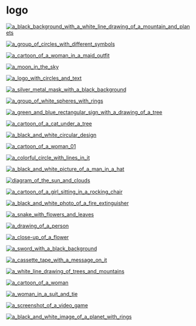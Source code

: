 # logo

<a href="a_black_background_with_a_white_line_drawing_of_a_mountain_and_planets.jpg"><img alt="a_black_background_with_a_white_line_drawing_of_a_mountain_and_planets" src="a_black_background_with_a_white_line_drawing_of_a_mountain_and_planets.jpg"></a>

<a href="a_group_of_circles_with_different_symbols.png"><img alt="a_group_of_circles_with_different_symbols" src="a_group_of_circles_with_different_symbols.png"></a>

<a href="a_cartoon_of_a_woman_in_a_maid_outfit.png"><img alt="a_cartoon_of_a_woman_in_a_maid_outfit" src="a_cartoon_of_a_woman_in_a_maid_outfit.png"></a>

<a href="a_moon_in_the_sky.png"><img alt="a_moon_in_the_sky" src="a_moon_in_the_sky.png"></a>

<a href="a_logo_with_circles_and_text.png"><img alt="a_logo_with_circles_and_text" src="a_logo_with_circles_and_text.png"></a>

<a href="a_silver_metal_mask_with_a_black_background.png"><img alt="a_silver_metal_mask_with_a_black_background" src="a_silver_metal_mask_with_a_black_background.png"></a>

<a href="a_group_of_white_spheres_with_rings.png"><img alt="a_group_of_white_spheres_with_rings" src="a_group_of_white_spheres_with_rings.png"></a>

<a href="a_green_and_blue_rectangular_sign_with_a_drawing_of_a_tree.png"><img alt="a_green_and_blue_rectangular_sign_with_a_drawing_of_a_tree" src="a_green_and_blue_rectangular_sign_with_a_drawing_of_a_tree.png"></a>

<a href="a_cartoon_of_a_cat_under_a_tree.png"><img alt="a_cartoon_of_a_cat_under_a_tree" src="a_cartoon_of_a_cat_under_a_tree.png"></a>

<a href="a_black_and_white_circular_design.png"><img alt="a_black_and_white_circular_design" src="a_black_and_white_circular_design.png"></a>

<a href="a_cartoon_of_a_woman_01.png"><img alt="a_cartoon_of_a_woman_01" src="a_cartoon_of_a_woman_01.png"></a>

<a href="a_colorful_circle_with_lines_in_it.jpg"><img alt="a_colorful_circle_with_lines_in_it" src="a_colorful_circle_with_lines_in_it.jpg"></a>

<a href="a_black_and_white_picture_of_a_man_in_a_hat.png"><img alt="a_black_and_white_picture_of_a_man_in_a_hat" src="a_black_and_white_picture_of_a_man_in_a_hat.png"></a>

<a href="diagram_of_the_sun_and_clouds.jpg"><img alt="diagram_of_the_sun_and_clouds" src="diagram_of_the_sun_and_clouds.jpg"></a>

<a href="a_cartoon_of_a_girl_sitting_in_a_rocking_chair.png"><img alt="a_cartoon_of_a_girl_sitting_in_a_rocking_chair" src="a_cartoon_of_a_girl_sitting_in_a_rocking_chair.png"></a>

<a href="a_black_and_white_photo_of_a_fire_extinguisher.jpg"><img alt="a_black_and_white_photo_of_a_fire_extinguisher" src="a_black_and_white_photo_of_a_fire_extinguisher.jpg"></a>

<a href="a_snake_with_flowers_and_leaves.jpg"><img alt="a_snake_with_flowers_and_leaves" src="a_snake_with_flowers_and_leaves.jpg"></a>

<a href="a_drawing_of_a_person.png"><img alt="a_drawing_of_a_person" src="a_drawing_of_a_person.png"></a>

<a href="a_close-up_of_a_flower.jpg"><img alt="a_close-up_of_a_flower" src="a_close-up_of_a_flower.jpg"></a>

<a href="a_sword_with_a_black_background.jpg"><img alt="a_sword_with_a_black_background" src="a_sword_with_a_black_background.jpg"></a>

<a href="a_cassette_tape_with_a_message_on_it.jpg"><img alt="a_cassette_tape_with_a_message_on_it" src="a_cassette_tape_with_a_message_on_it.jpg"></a>

<a href="a_white_line_drawing_of_trees_and_mountains.jpg"><img alt="a_white_line_drawing_of_trees_and_mountains" src="a_white_line_drawing_of_trees_and_mountains.jpg"></a>

<a href="a_cartoon_of_a_woman.png"><img alt="a_cartoon_of_a_woman" src="a_cartoon_of_a_woman.png"></a>

<a href="a_woman_in_a_suit_and_tie.png"><img alt="a_woman_in_a_suit_and_tie" src="a_woman_in_a_suit_and_tie.png"></a>

<a href="a_screenshot_of_a_video_game.png"><img alt="a_screenshot_of_a_video_game" src="a_screenshot_of_a_video_game.png"></a>

<a href="a_black_and_white_image_of_a_planet_with_rings.jpg"><img alt="a_black_and_white_image_of_a_planet_with_rings" src="a_black_and_white_image_of_a_planet_with_rings.jpg"></a>

